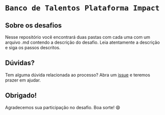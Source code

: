 # `Banco de Talentos Plataforma Impact`

## Sobre os desafios
  Nesse repositório você encontrará duas pastas com cada uma com um arquivo .md contendo a descrição do desafio.
  Leia atentamente a descrição e siga os passos descritos.
## Dúvidas?
Tem alguma dúvida relacionada ao processo? Abra um [issue](https://github.com/Impact-Plataform/Banco-de-talentos/issues) e teremos prazer em ajudar.

## Obrigado!
Agradecemos sua participação no desafio. Boa sorte! 😄
